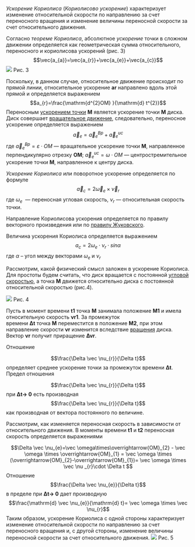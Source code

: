 _Ускорение Кориолиса_ (_Кориолисово ускорение_) характеризует изменение относительной скорости по направлению за счет переносного вращения и изменение величины переносной скорости за счет относительного движения.

Согласно _теореме Кориолиса_, абсолютное _ускорение_ точки в сложном движении определяется как геометрическая сумма относительного, переносного и кориолисова ускорений (рис. 3)$$\vec{a_{a}}=\vec{a_{r}}+\vec{a_{e}}+\vec{a_{c}}$$
![](uskorenie-koriolisa-1.png)
Рис. 3

Поскольку, в данном случае, относительное движение происходит по прямой линии, относительное ускорение **ar** направлено вдоль этой прямой и определяется выражением
$$a_{r}=\frac{\mathrm{d^{2}OM} }{\mathrm{d} t^{2}}$$
Переносным [ускорением точки](https://isopromat.ru/teormeh/kratkaja-teoria/kinematika-uskorenie-tocki) **M** является ускорение точки **M** диска. Диск совершает [вращательное движение](https://isopromat.ru/teormeh/kratkaja-teoria/vrasatelnoe-dvizenie-tverdogo-tela), следовательно, переносное ускорение определяется выражением
$$\vec a_{e}=\vec a_{e}^{Bp}+\vec a_{e}^{uc}$$
где $\vec a_{e}^{Bp}= \varepsilon \cdot OM$ — вращательное ускорение точки **M**, направленное перпендикулярно отрезку **OM**;
$\vec a_{e}^{uc}= \omega \cdot OM$ — центростремительное ускорение точки **M**, направленное к центру диска.

_Ускорение Кориолиса_ или поворотное ускорение определяется по формуле
$$\vec a_{c}= 2 \vec \omega _{e}\times \vec \nu _{r}$$
где $\omega _{e}$  — переносная угловая скорость, $\nu _{r}$ — относительная скорость точки.

Направление Кориолисова ускорения определяется по правилу векторного произведения или по [правилу Жуковского](https://isopromat.ru/teormeh/obzornyj-kurs/opredelenie-skorostej-i-uskorenij-tocek-v-sloznom-dvizenii).

Величина ускорения Кориолиса определяется выражением
$$a_{c}=2\omega _{e}\cdot \nu _{r}\cdot sin\alpha $$
где $\alpha$ – угол между векторами $\omega _{e}$ и $\nu _{r}$

Рассмотрим, какой физический смысл заложен в ускорение Кориолиса. Для простоты будем считать, что диск вращается с постоянной [угловой скоростью](https://isopromat.ru/teormeh/obzornyj-kurs/uglovaya-skorost-i-uskorenie), а точка **M** движется относительно диска с постоянной относительной скоростью (рис.4).

![](uskorenie-koriolisa-2.png)
Рис. 4

Пусть в момент времени **t1** точка **M** занимала положение **M1** и имела относительную скорость **νr1**. За промежуток времени **Δt** точка **M** переместится в положение **M2**, при этом направление скорости **νr** изменится вследствие [вращения](https://isopromat.ru/teormeh/obzornyj-kurs/vrashenie-tverdogo-tela-vokrug-nepodvizhnoj-osi) диска. Вектор **νr** получит приращение **Δνr**.

Отношение

$$\frac{\Delta \vec \nu_{r}}{\Delta t}$$
определяет среднее ускорение точки за промежуток времени **Δt**. Предел отношения

$$\frac{\Delta \vec \nu_{r}}{\Delta t}$$
при **Δt→ 0** есть производная
$$\frac{\Delta \vec \nu_{r}}{\Delta t}$$
как производная от вектора постоянного по величине.

Рассмотрим, как изменяется переносная скорость в зависимости от относительного движения. В моменты времени **t1** и **t2** переносная скорость определяется выражениями

$$\Delta \vec \nu_{e}=\vec \omega\times\overrightarrow{OM}_{2} - \vec \omega \times \overrightarrow{OM}_{1} = \vec \omega \times (\overrightarrow{OM}_{2}-\overrightarrow{OM}_{1})= \vec \omega \times \vec \nu _{r}\cdot \Delta t  $$
Отношение
$$\frac{\Delta \vec \nu_{e}}{\Delta t}$$
в пределе при **Δt→ 0** дает производную
$$\frac{\mathrm{d} \vec \nu_{e}}{\mathrm{d} t}= \vec \omega \times \vec \nu_{r}$$
Таким образом, ускорение Кориолиса с одной стороны характеризует изменение относительной скорости по направлению за счет переносного вращения и, с другой стороны, изменение величины переносной скорости за счет относительного движения.
![](uskorenie-koriolisa-3.png)
Рис. 5
